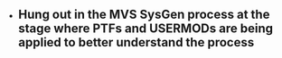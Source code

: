 - Hung out in the MVS SysGen process at the stage where PTFs and USERMODs are being applied to better understand the process
	-